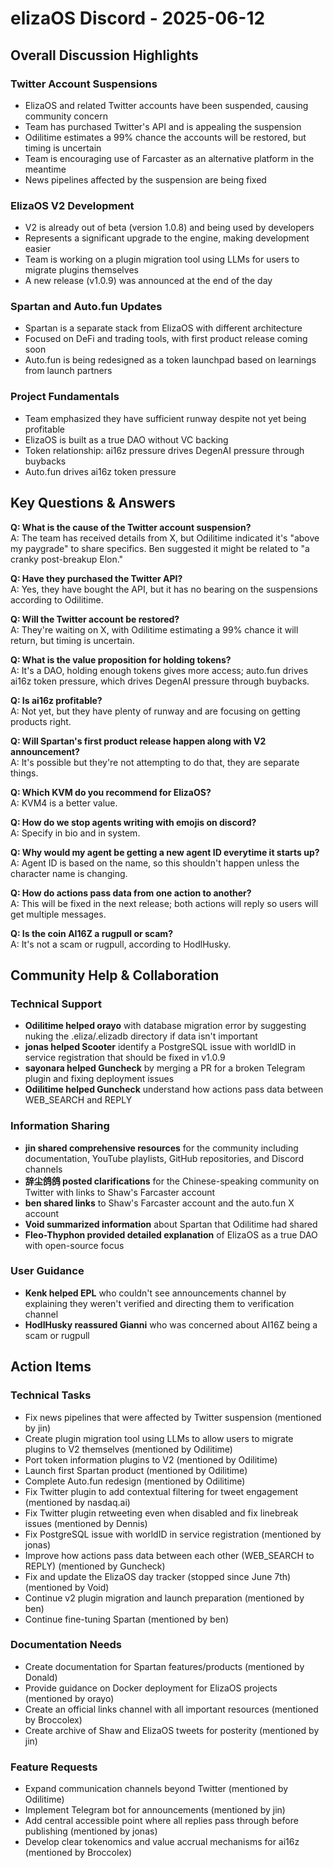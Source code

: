 # elizaOS Discord - 2025-06-12

## Overall Discussion Highlights

### Twitter Account Suspensions
- ElizaOS and related Twitter accounts have been suspended, causing community concern
- Team has purchased Twitter's API and is appealing the suspension
- Odilitime estimates a 99% chance the accounts will be restored, but timing is uncertain
- Team is encouraging use of Farcaster as an alternative platform in the meantime
- News pipelines affected by the suspension are being fixed

### ElizaOS V2 Development
- V2 is already out of beta (version 1.0.8) and being used by developers
- Represents a significant upgrade to the engine, making development easier
- Team is working on a plugin migration tool using LLMs for users to migrate plugins themselves
- A new release (v1.0.9) was announced at the end of the day

### Spartan and Auto.fun Updates
- Spartan is a separate stack from ElizaOS with different architecture
- Focused on DeFi and trading tools, with first product release coming soon
- Auto.fun is being redesigned as a token launchpad based on learnings from launch partners

### Project Fundamentals
- Team emphasized they have sufficient runway despite not yet being profitable
- ElizaOS is built as a true DAO without VC backing
- Token relationship: ai16z pressure drives DegenAI pressure through buybacks
- Auto.fun drives ai16z token pressure

## Key Questions & Answers

**Q: What is the cause of the Twitter account suspension?**  
A: The team has received details from X, but Odilitime indicated it's "above my paygrade" to share specifics. Ben suggested it might be related to "a cranky post-breakup Elon."

**Q: Have they purchased the Twitter API?**  
A: Yes, they have bought the API, but it has no bearing on the suspensions according to Odilitime.

**Q: Will the Twitter account be restored?**  
A: They're waiting on X, with Odilitime estimating a 99% chance it will return, but timing is uncertain.

**Q: What is the value proposition for holding tokens?**  
A: It's a DAO, holding enough tokens gives more access; auto.fun drives ai16z token pressure, which drives DegenAI pressure through buybacks.

**Q: Is ai16z profitable?**  
A: Not yet, but they have plenty of runway and are focusing on getting products right.

**Q: Will Spartan's first product release happen along with V2 announcement?**  
A: It's possible but they're not attempting to do that, they are separate things.

**Q: Which KVM do you recommend for ElizaOS?**  
A: KVM4 is a better value.

**Q: How do we stop agents writing with emojis on discord?**  
A: Specify in bio and in system.

**Q: Why would my agent be getting a new agent ID everytime it starts up?**  
A: Agent ID is based on the name, so this shouldn't happen unless the character name is changing.

**Q: How do actions pass data from one action to another?**  
A: This will be fixed in the next release; both actions will reply so users will get multiple messages.

**Q: Is the coin AI16Z a rugpull or scam?**  
A: It's not a scam or rugpull, according to HodlHusky.

## Community Help & Collaboration

### Technical Support
- **Odilitime helped orayo** with database migration error by suggesting nuking the .eliza/.elizadb directory if data isn't important
- **jonas helped Scooter** identify a PostgreSQL issue with worldID in service registration that should be fixed in v1.0.9
- **sayonara helped Guncheck** by merging a PR for a broken Telegram plugin and fixing deployment issues
- **Odilitime helped Guncheck** understand how actions pass data between WEB_SEARCH and REPLY

### Information Sharing
- **jin shared comprehensive resources** for the community including documentation, YouTube playlists, GitHub repositories, and Discord channels
- **辞尘鸽鸽 posted clarifications** for the Chinese-speaking community on Twitter with links to Shaw's Farcaster account
- **ben shared links** to Shaw's Farcaster account and the auto.fun X account
- **Void summarized information** about Spartan that Odilitime had shared
- **Fleo-Thyphon provided detailed explanation** of ElizaOS as a true DAO with open-source focus

### User Guidance
- **Kenk helped EPL** who couldn't see announcements channel by explaining they weren't verified and directing them to verification channel
- **HodlHusky reassured Gianni** who was concerned about AI16Z being a scam or rugpull

## Action Items

### Technical Tasks
- Fix news pipelines that were affected by Twitter suspension (mentioned by jin)
- Create plugin migration tool using LLMs to allow users to migrate plugins to V2 themselves (mentioned by Odilitime)
- Port token information plugins to V2 (mentioned by Odilitime)
- Launch first Spartan product (mentioned by Odilitime)
- Complete Auto.fun redesign (mentioned by Odilitime)
- Fix Twitter plugin to add contextual filtering for tweet engagement (mentioned by nasdaq.ai)
- Fix Twitter plugin retweeting even when disabled and fix linebreak issues (mentioned by Dennis)
- Fix PostgreSQL issue with worldID in service registration (mentioned by jonas)
- Improve how actions pass data between each other (WEB_SEARCH to REPLY) (mentioned by Guncheck)
- Fix and update the ElizaOS day tracker (stopped since June 7th) (mentioned by Void)
- Continue v2 plugin migration and launch preparation (mentioned by ben)
- Continue fine-tuning Spartan (mentioned by ben)

### Documentation Needs
- Create documentation for Spartan features/products (mentioned by Donald)
- Provide guidance on Docker deployment for ElizaOS projects (mentioned by orayo)
- Create an official links channel with all important resources (mentioned by Broccolex)
- Create archive of Shaw and ElizaOS tweets for posterity (mentioned by jin)

### Feature Requests
- Expand communication channels beyond Twitter (mentioned by Odilitime)
- Implement Telegram bot for announcements (mentioned by jin)
- Add central accessible point where all replies pass through before publishing (mentioned by jonas)
- Develop clear tokenomics and value accrual mechanisms for ai16z (mentioned by Broccolex)